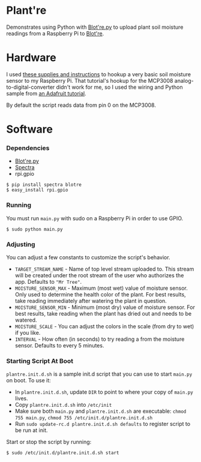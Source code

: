 # Plant're

Demonstrates using Python with [Blot're.py][blotre-py] to upload plant soil moisture readings from a Raspberry Pi to [Blot're][blotre].

# Hardware
I used [these supplies and instructions][hardware-tut] to hookup a very basic soil moisture sensor to my Raspberry Pi. That tutorial's hookup for the MCP3008 analog-to-digital-converter didn't work for me, so I used the wiring and Python sample from [an Adafruit tutorial][ada-tut].

By default the script reads data from pin 0 on the MCP3008.

# Software

### Dependencies
* [Blot're.py][blotre-py]
* [Spectra][]
* rpi.gpio

```
$ pip install spectra blotre 
$ easy_install rpi.gpio
```

### Running
You must run `main.py` with sudo on a Raspberry Pi in order to use GPIO.

```
$ sudo python main.py
```

### Adjusting
You can adjust a few constants to customize the script's behavior.

* `TARGET_STREAM_NAME` - Name of top level stream uploaded to. This stream will be created under the root stream of the user who authorizes the app. Defaults to `"Mr Tree"`.
* `MOISTURE_SENSOR_MAX` - Maximum (most wet) value of moisture sensor. Only used to determine the health color of the plant. For best results, take reading immediately after watering the plant in question.
* `MOISTURE_SENSOR_MIN` - Minimum (most dry) value of moisture sensor. For best results, take reading when the plant has dried out and needs to be watered.
* `MOISTURE_SCALE` - You can adjust the colors in the scale (from dry to wet) if you like.
* `INTERVAL` - How often (in seconds) to try reading a from the moisture sensor. Defaults to every 5 minutes.

### Starting Script At Boot
`plantre.init.d.sh` is a sample init.d script that you can use to start `main.py` on boot. To use it:

* In `plantre.init.d.sh`, update `DIR` to point to where your copy of `main.py` lives.
* Copy `plantre.init.d.sh` into `/etc/init`
* Make sure both `main.py` and `plantre.init.d.sh` are executable: `chmod 755 main.py`, `chmod 755 /etc/init.d/plantre.init.d.sh`
* Run `sudo update-rc.d plantre.init.d.sh defaults` to register script to be run at init.

Start or stop the script by running:

```
$ sudo /etc/init.d/plantre.init.d.sh start
```


[blotre]: https://blot.re
[blotre-py]: https://github.com/mattbierner/blotre-py

[spectra]: https://github.com/jsvine/spectra

[hardware-tut]: http://computers.tutsplus.com/tutorials/build-a-raspberry-pi-moisture-sensor-to-monitor-your-plants--mac-52875
[ada-tut]: https://learn.adafruit.com/reading-a-analog-in-and-controlling-audio-volume-with-the-raspberry-pi